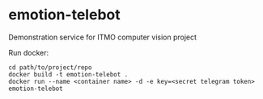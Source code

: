 # emotion-telebot
Demonstration service for ITMO computer vision project

Run docker:
```
cd path/to/project/repo
docker build -t emotion-telebot .
docker run --name <container name> -d -e key=<secret telegram token> emotion-telebot
```